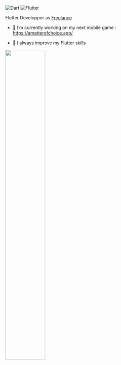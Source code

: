 <!-- ![alt text](https://github.com/Jouby/Jouby/blob/main/img/soon.jpg?raw=true) -->

![Dart](https://img.shields.io/badge/dart-%230175C2.svg?logo=dart&logoColor=white&style=for-the-badge)
![Flutter](https://img.shields.io/badge/Flutter-%2302569B.svg?logo=Flutter&logoColor=white&style=for-the-badge)
<!-- ![Unity](https://img.shields.io/badge/unity-%23000000.svg?style=for-the-badge&logo=unity&logoColor=white) -->

Flutter Developper as [Freelance](https://jouby.github.io/)

- 🔭 I’m currently working on my next mobile game : https://amatterofchoice.app/
<!-- - 🌱 I’m currently learning C# Unity -->
- 🦾 I always improve my Flutter skills

<p>
<img width="50%" src="https://stackoverflow-card.vercel.app/?userID=7761484&theme=dracula" />  
<!-- <img width="40%" src="https://github-readme-stats.vercel.app/api/top-langs/?username=Jouby&layout=compact&theme=tokyonight" /> -->  
  </p>

<!--
**Jouby/Jouby** is a ✨ _special_ ✨ repository because its `README.md` (this file) appears on your GitHub profile.


![Jouby's GitHub stats](https://github-readme-stats.vercel.app/api?username=Jouby&hide=stars&show_icons=true&theme=tokyonight)



Here are some ideas to get you started:

- 🔭 I’m currently working on ...
- 🌱 I’m currently learning ...
- 👯 I’m looking to collaborate on ...
- 🤔 I’m looking for help with ...
- 💬 Ask me about ...
- 📫 How to reach me: ...
- 😄 Pronouns: ...
- ⚡ Fun fact: ...
-->
